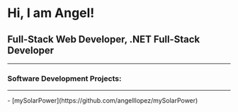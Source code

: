 <h1>Hi, I am Angel!</h1>
<h2>Full-Stack Web Developer, .NET Full-Stack Developer</h2>
<hr />
<h3>Software Development Projects:</h3>
<hr />
- [mySolarPower](https://github.com/angelllopez/mySolarPower)



